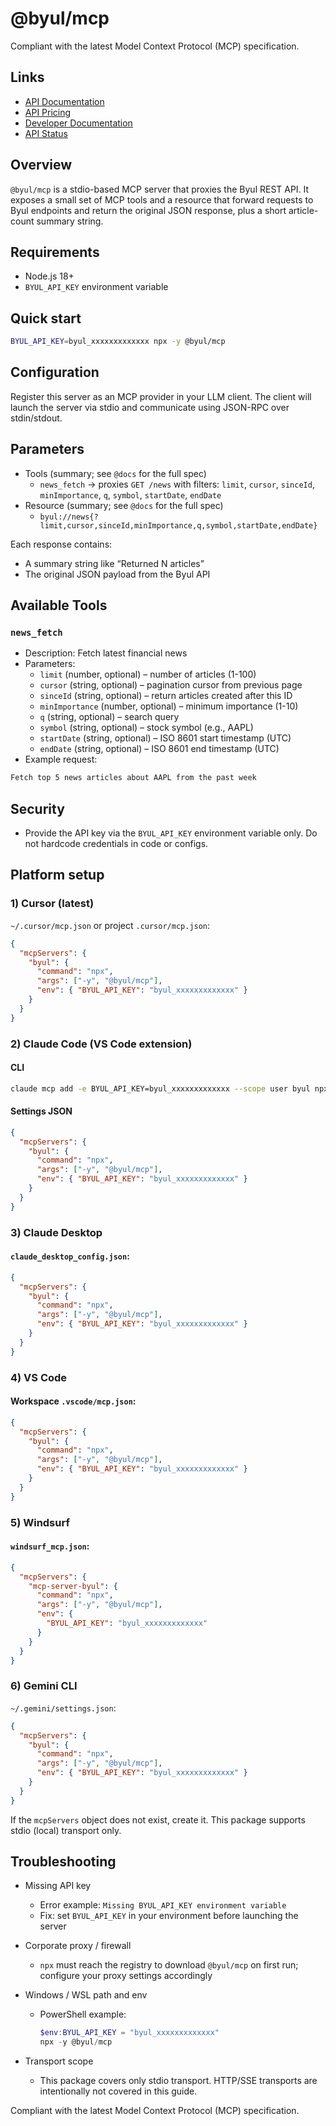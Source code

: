 # @byul/mcp

Compliant with the latest Model Context Protocol (MCP) specification.

## Links

- [API Documentation](https://www.byul.ai/api)
- [API Pricing](https://www.byul.ai/api/pricing)
- [Developer Documentation](https://docs.byul.ai/)
- [API Status](https://www.byul.ai/api/status)

## Overview

`@byul/mcp` is a stdio-based MCP server that proxies the Byul REST API. It exposes a small set of MCP tools and a resource that forward requests to Byul endpoints and return the original JSON response, plus a short article-count summary string.

## Requirements

- Node.js 18+
- `BYUL_API_KEY` environment variable

## Quick start

```bash
BYUL_API_KEY=byul_xxxxxxxxxxxxx npx -y @byul/mcp
```

## Configuration

Register this server as an MCP provider in your LLM client. The client will launch the server via stdio and communicate using JSON-RPC over stdin/stdout.

## Parameters

- Tools (summary; see `@docs` for the full spec)
  - `news_fetch` → proxies `GET /news` with filters: `limit`, `cursor`, `sinceId`, `minImportance`, `q`, `symbol`, `startDate`, `endDate`
- Resource (summary; see `@docs` for the full spec)
  - `byul://news{?limit,cursor,sinceId,minImportance,q,symbol,startDate,endDate}`

Each response contains:
- A summary string like “Returned N articles”
- The original JSON payload from the Byul API

## Available Tools

### `news_fetch`
- Description: Fetch latest financial news
- Parameters:
  - `limit` (number, optional) – number of articles (1-100)
  - `cursor` (string, optional) – pagination cursor from previous page
  - `sinceId` (string, optional) – return articles created after this ID
  - `minImportance` (number, optional) – minimum importance (1-10)
  - `q` (string, optional) – search query
  - `symbol` (string, optional) – stock symbol (e.g., AAPL)
  - `startDate` (string, optional) – ISO 8601 start timestamp (UTC)
  - `endDate` (string, optional) – ISO 8601 end timestamp (UTC)
- Example request:

```txt
Fetch top 5 news articles about AAPL from the past week
```


## Security

- Provide the API key via the `BYUL_API_KEY` environment variable only. Do not hardcode credentials in code or configs.

## Platform setup

### 1) Cursor (latest)

`~/.cursor/mcp.json` or project `.cursor/mcp.json`:

```json
{
  "mcpServers": {
    "byul": {
      "command": "npx",
      "args": ["-y", "@byul/mcp"],
      "env": { "BYUL_API_KEY": "byul_xxxxxxxxxxxxx" }
    }
  }
}
```

### 2) Claude Code (VS Code extension)

#### CLI

```bash
claude mcp add -e BYUL_API_KEY=byul_xxxxxxxxxxxxx --scope user byul npx -- -y @byul/mcp
```

#### Settings JSON

```json
{
  "mcpServers": {
    "byul": {
      "command": "npx",
      "args": ["-y", "@byul/mcp"],
      "env": { "BYUL_API_KEY": "byul_xxxxxxxxxxxxx" }
    }
  }
}
```

### 3) Claude Desktop

#### `claude_desktop_config.json`:

```json
{
  "mcpServers": {
    "byul": {
      "command": "npx",
      "args": ["-y", "@byul/mcp"],
      "env": { "BYUL_API_KEY": "byul_xxxxxxxxxxxxx" }
    }
  }
}
```

### 4) VS Code

#### Workspace `.vscode/mcp.json`:

```json
{
  "mcpServers": {
    "byul": {
      "command": "npx",
      "args": ["-y", "@byul/mcp"],
      "env": { "BYUL_API_KEY": "byul_xxxxxxxxxxxxx" }
    }
  }
}
```

### 5) Windsurf

#### `windsurf_mcp.json`:

```json
{
  "mcpServers": {
    "mcp-server-byul": {
      "command": "npx",
      "args": ["-y", "@byul/mcp"],
      "env": {
        "BYUL_API_KEY": "byul_xxxxxxxxxxxxx"
      }
    }
  }
}
```

### 6) Gemini CLI

`~/.gemini/settings.json`:

```json
{
  "mcpServers": {
    "byul": {
      "command": "npx",
      "args": ["-y", "@byul/mcp"],
      "env": { "BYUL_API_KEY": "byul_xxxxxxxxxxxxx" }
    }
  }
}
```

If the `mcpServers` object does not exist, create it. This package supports stdio (local) transport only.

## Troubleshooting

- Missing API key
  - Error example: `Missing BYUL_API_KEY environment variable`
  - Fix: set `BYUL_API_KEY` in your environment before launching the server

- Corporate proxy / firewall
  - `npx` must reach the registry to download `@byul/mcp` on first run; configure your proxy settings accordingly

- Windows / WSL path and env
  - PowerShell example:
    ```powershell
    $env:BYUL_API_KEY = "byul_xxxxxxxxxxxxx"
    npx -y @byul/mcp
    ```

- Transport scope
  - This package covers only stdio transport. HTTP/SSE transports are intentionally not covered in this guide.

Compliant with the latest Model Context Protocol (MCP) specification.


